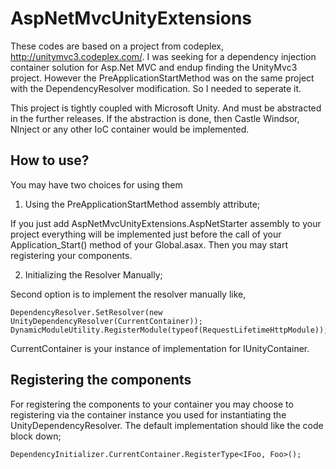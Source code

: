 AspNetMvcUnityExtensions
========================

These codes are based on a project from codeplex, http://unitymvc3.codeplex.com/. I was seeking for a dependency injection container solution for Asp.Net MVC and endup finding the UnityMvc3 project. However the PreApplicationStartMethod was on the same project with the DependencyResolver modification. So I needed to seperate it. 

This project is tightly coupled with Microsoft Unity. And must be abstracted in the further releases. If the abstraction is done, then Castle Windsor, NInject or any other IoC container would be implemented.

How to use?
-------------

You may have two choices for using them

1. Using the PreApplicationStartMethod assembly attribute;

If you just add AspNetMvcUnityExtensions.AspNetStarter assembly to your project everything will be implemented just before the call of your Application_Start() method of your Global.asax. Then you may start registering your components.

2. Initializing the Resolver Manually;

Second option is to implement the resolver manually like,

    DependencyResolver.SetResolver(new UnityDependencyResolver(CurrentContainer));
    DynamicModuleUtility.RegisterModule(typeof(RequestLifetimeHttpModule));

CurrentContainer is your instance of implementation for IUnityContainer. 

Registering the components
---------------------------

For registering the components to your container you may choose to registering via the container instance you used for instantiating the UnityDependencyResolver. The default implementation should like the code block down;

    DependencyInitializer.CurrentContainer.RegisterType<IFoo, Foo>();


